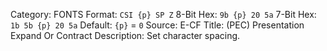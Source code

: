 Category: FONTS
Format: `CSI {p} SP Z`
8-Bit Hex: `9b {p} 20 5a`
7-Bit Hex: `1b 5b {p} 20 5a`
Default: `{p}` = `0`
Source: E-CF
Title: (PEC) Presentation Expand Or Contract
Description: Set character spacing.
